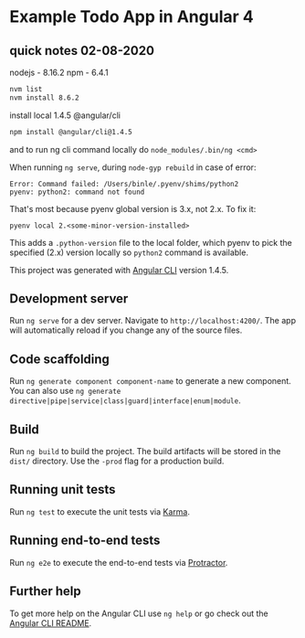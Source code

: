 


# Example Todo App in Angular 4

## quick notes 02-08-2020

nodejs - 8.16.2
npm - 6.4.1

```bash
nvm list
nvm install 8.6.2
```

install local 1.4.5 @angular/cli

```bash
npm install @angular/cli@1.4.5
```
and to run ng cli command locally do `node_modules/.bin/ng <cmd>`

When running `ng serve`, during `node-gyp rebuild` in case of error:
```
Error: Command failed: /Users/binle/.pyenv/shims/python2
pyenv: python2: command not found
```
That's most because pyenv global version is 3.x, not 2.x. To fix it:
```
pyenv local 2.<some-minor-version-installed>
```
This adds a `.python-version` file to the local folder, which pyenv to pick the specified (2.x) version locally so `python2` command is available.



This project was generated with [Angular CLI](https://github.com/angular/angular-cli) version 1.4.5.

## Development server

Run `ng serve` for a dev server. Navigate to `http://localhost:4200/`. The app will automatically reload if you change any of the source files.

## Code scaffolding

Run `ng generate component component-name` to generate a new component. You can also use `ng generate directive|pipe|service|class|guard|interface|enum|module`.

## Build

Run `ng build` to build the project. The build artifacts will be stored in the `dist/` directory. Use the `-prod` flag for a production build.

## Running unit tests

Run `ng test` to execute the unit tests via [Karma](https://karma-runner.github.io).

## Running end-to-end tests

Run `ng e2e` to execute the end-to-end tests via [Protractor](http://www.protractortest.org/).

## Further help

To get more help on the Angular CLI use `ng help` or go check out the [Angular CLI README](https://github.com/angular/angular-cli/blob/master/README.md).

